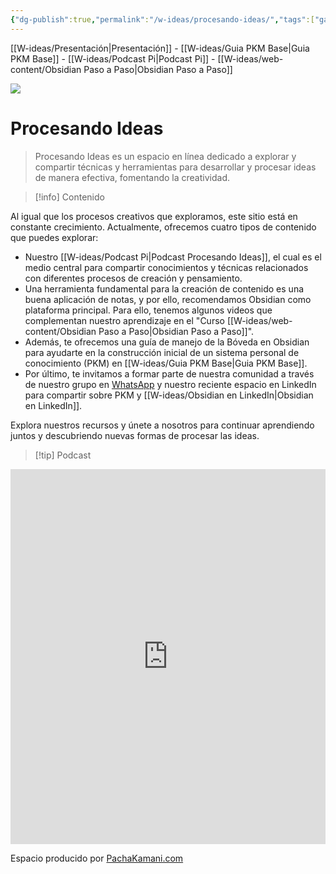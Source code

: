 ```yaml
---
{"dg-publish":true,"permalink":"/w-ideas/procesando-ideas/","tags":["gardenEntry"],"dgShowLocalGraph":true}
---
```



<div class="transclusion internal-embed is-loaded"><div class="markdown-embed">



[[W-ideas/Presentación\|Presentación]] - [[W-ideas/Guia PKM Base\|Guia PKM Base]] - [[W-ideas/Podcast Pi\|Podcast Pi]] - [[W-ideas/web-content/Obsidian Paso a Paso\|Obsidian Paso a Paso]]

</div></div>

![](/img/user/W-ideas/img/pachakamani.jpg)
# Procesando Ideas

> Procesando Ideas es un espacio en línea dedicado a explorar y compartir técnicas y herramientas para desarrollar y procesar ideas de manera efectiva, fomentando la creatividad. 

>[!info] Contenido

Al igual que los procesos creativos que exploramos, este sitio está en constante crecimiento. Actualmente, ofrecemos cuatro tipos de contenido que puedes explorar:

- Nuestro [[W-ideas/Podcast Pi\|Podcast Procesando Ideas]], el cual es el medio central para compartir conocimientos y técnicas relacionados con diferentes procesos de creación y pensamiento.
- Una herramienta fundamental para la creación de contenido es una buena aplicación de notas, y por ello, recomendamos Obsidian como plataforma principal. Para ello, tenemos algunos videos que complementan nuestro aprendizaje en el "Curso [[W-ideas/web-content/Obsidian Paso a Paso\|Obsidian Paso a Paso]]".
- Además, te ofrecemos una guía de manejo de la Bóveda en Obsidian para ayudarte en la construcción inicial de un sistema personal de conocimiento (PKM) en [[W-ideas/Guia PKM Base\|Guia PKM Base]].
- Por último, te invitamos a formar parte de nuestra comunidad a través de nuestro grupo en [WhatsApp](https://chat.whatsapp.com/BsNrlQkhZAYJzi41JVphzy) y nuestro reciente espacio en LinkedIn para compartir sobre PKM y [[W-ideas/Obsidian en LinkedIn\|Obsidian en LinkedIn]].

Explora nuestros recursos y únete a nosotros para continuar aprendiendo juntos y descubriendo nuevas formas de procesar las ideas.

>[!tip] Podcast

<iframe src="https://anchor.fm/procesando-ideas"  width="100%" height="600" frameborder="0" ></iframe>



<div class="transclusion internal-embed is-loaded"><div class="markdown-embed">



Espacio producido por [PachaKamani.com](http://pachakamani.com/)

</div></div>
